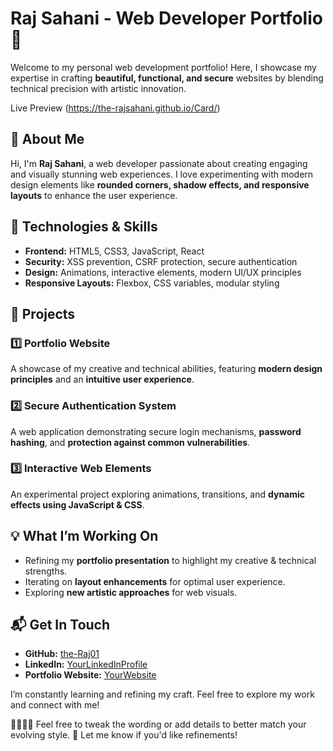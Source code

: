 
# Raj Sahani - Web Developer Portfolio 🚀

Welcome to my personal web development portfolio! Here, I showcase my expertise in crafting **beautiful, functional, and secure** websites by blending technical precision with artistic innovation.

Live Preview
(https://the-rajsahani.github.io/Card/)

## 🌟 About Me
Hi, I'm **Raj Sahani**, a web developer passionate about creating engaging and visually stunning web experiences. I love experimenting with modern design elements like **rounded corners, shadow effects, and responsive layouts** to enhance the user experience.

## 🔧 Technologies & Skills
- **Frontend:** HTML5, CSS3, JavaScript, React
- **Security:** XSS prevention, CSRF protection, secure authentication
- **Design:** Animations, interactive elements, modern UI/UX principles
- **Responsive Layouts:** Flexbox, CSS variables, modular styling

## 📌 Projects
### 1️⃣ **Portfolio Website**
A showcase of my creative and technical abilities, featuring **modern design principles** and an **intuitive user experience**.

### 2️⃣ **Secure Authentication System**
A web application demonstrating secure login mechanisms, **password hashing**, and **protection against common vulnerabilities**.

### 3️⃣ **Interactive Web Elements**
An experimental project exploring animations, transitions, and **dynamic effects using JavaScript & CSS**.

## 💡 What I’m Working On
- Refining my **portfolio presentation** to highlight my creative & technical strengths.
- Iterating on **layout enhancements** for optimal user experience.
- Exploring **new artistic approaches** for web visuals.

## 📬 Get In Touch
- **GitHub:** [the-Raj01](https://github.com/the-RajSahani)
- **LinkedIn:** [YourLinkedInProfile](https://www.linkedin.com/in/raj-sahani-35082335b)
- **Portfolio Website:** [YourWebsite](https://yourwebsite.com)

I’m constantly learning and refining my craft. Feel free to explore my work and connect with me!


Feel free to tweak the wording or add details to better match your evolving style. 🚀 Let me know if you'd like refinements!
